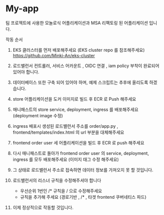 # My-app

팀 프로젝트에 사용한 모놀로식 어플리케이션과 MSA 리팩토링 된 어플리케이션 입니다. 

작동 순서 

1. EKS 클러스터를 먼저 배포해주세요 (EKS cluster repo 를 참조해주세요) https://github.com/Minki-An/eks-cluster

2. 로드밸런서 컨트롤러, 서비스 어카운트 , OIDC 연결 , iam policy 부착이 완료되어있어야 합니다.

3. 데이터베이스 또한 구축 되어 있어야 하며, 예제 스크립트는 추후에 올리도록 하겠습니다.  

4. store 어플리케이션을 도커 이미지로 빌드 후 ECR 로 Push 해주세요

5. 매니패스트의 store service, deployment, ingress 를 배포해주세요 (deployment image 수정)

6. ingress 배포시 생성된 로드밸런서 주소를 order/app.py , frontend/templates/index.html 의 url 부분을 대체해주세요

7. frontend order user 세 어플리케이션을 빌드 후 ECR 로 push 해주세요

8. 다시 매니패스트로 돌아가 frontend order user 의 service, deployment, ingress 를 모두 배포해주세요 (이미지 태그 수정 해주세요)

9. 그 상태로 로드밸런서 주소로 접속하면 데이터 정보를 가져오지 못 할 것입니다.

10. 로드밸런서의 리스너 규칙을 수정해주셔야 합니다
    - 우선순위 1번인 /* 규칙을 / 으로 수정해주세요
    - 규칙을 추가해 주세요 (경로기반 , /* , 타겟 frontend 쿠버네티스 파드)

11. 이제 정상적으로 작동할 것입니다.  

